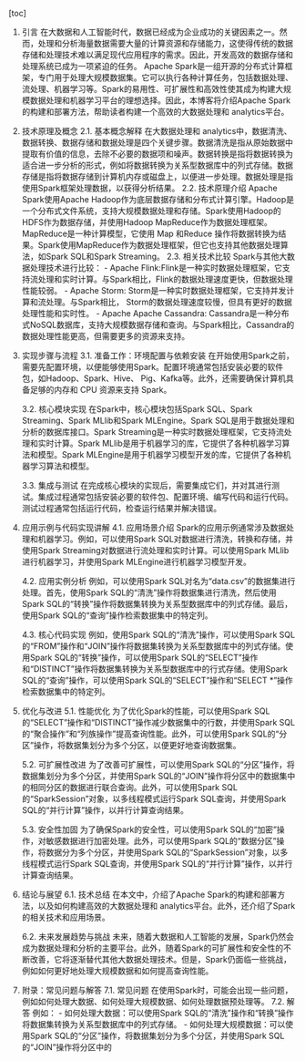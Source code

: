 
[toc]                    
                
                
1. 引言
    在大数据和人工智能时代，数据已经成为企业成功的关键因素之一。然而，处理和分析海量数据需要大量的计算资源和存储能力，这使得传统的数据存储和处理技术难以满足现代应用程序的需求。因此，开发高效的数据存储和处理系统已成为一项紧迫的任务。
    Apache Spark是一组开源的分布式计算框架，专门用于处理大规模数据集。它可以执行各种计算任务，包括数据处理、流处理、机器学习等。Spark的易用性、可扩展性和高效性使其成为构建大规模数据处理和机器学习平台的理想选择。因此，本博客将介绍Apache Spark的构建和部署方法，帮助读者构建一个高效的大数据处理和 analytics平台。

2. 技术原理及概念
    2.1. 基本概念解释
    在大数据处理和 analytics中，数据清洗、数据转换、数据存储和数据处理是四个关键步骤。数据清洗是指从原始数据中提取有价值的信息，去除不必要的数据项和噪声。数据转换是指将数据转换为适合进一步分析的形式，例如将数据转换为关系型数据库中的列式存储。数据存储是指将数据存储到计算机内存或磁盘上，以便进一步处理。数据处理是指使用Spark框架处理数据，以获得分析结果。
    2.2. 技术原理介绍
    Apache Spark使用Apache Hadoop作为底层数据存储和分布式计算引擎。Hadoop是一个分布式文件系统，支持大规模数据处理和存储。Spark使用Hadoop的HDFS作为数据存储，并使用Hadoop MapReduce作为数据处理框架。MapReduce是一种计算模型，它使用 Map 和Reduce 操作将数据转换为结果。Spark使用MapReduce作为数据处理框架，但它也支持其他数据处理算法，如Spark SQL和Spark Streaming。
    2.3. 相关技术比较
    Spark与其他大数据处理技术进行比较：
        - Apache Flink:Flink是一种实时数据处理框架，它支持流处理和实时计算。与Spark相比，Flink的数据处理速度更快，但数据处理性能较弱。
        - Apache Storm: Storm是一种实时数据处理框架，它支持并发计算和流处理。与Spark相比， Storm的数据处理速度较慢，但具有更好的数据处理性能和实时性。
        - Apache Apache Cassandra: Cassandra是一种分布式NoSQL数据库，支持大规模数据存储和查询。与Spark相比，Cassandra的数据处理性能更高，但需要更多的资源来支持。

3. 实现步骤与流程
    3.1. 准备工作：环境配置与依赖安装
    在开始使用Spark之前，需要先配置环境，以便能够使用Spark。配置环境通常包括安装必要的软件包，如Hadoop、Spark、Hive、 Pig、Kafka等。此外，还需要确保计算机具备足够的内存和 CPU 资源来支持 Spark。

    3.2. 核心模块实现
    在Spark中，核心模块包括Spark SQL、Spark Streaming、Spark MLlib和Spark MLEngine。Spark SQL是用于数据处理和分析的数据库接口。Spark Streaming是一种实时数据处理框架，它支持流处理和实时计算。Spark MLlib是用于机器学习的库，它提供了各种机器学习算法和模型。Spark MLEngine是用于机器学习模型开发的库，它提供了各种机器学习算法和模型。

    3.3. 集成与测试
    在完成核心模块的实现后，需要集成它们，并对其进行测试。集成过程通常包括安装必要的软件包、配置环境、编写代码和运行代码。测试过程通常包括运行代码，检查运行结果并解决错误。

4. 应用示例与代码实现讲解
    4.1. 应用场景介绍
    Spark的应用示例通常涉及数据处理和机器学习。例如，可以使用Spark SQL对数据进行清洗，转换和存储，并使用Spark Streaming对数据进行流处理和实时计算。可以使用Spark MLlib进行机器学习，并使用Spark MLEngine进行机器学习模型开发。

    4.2. 应用实例分析
    例如，可以使用Spark SQL对名为“data.csv”的数据集进行处理。首先，使用Spark SQL的“清洗”操作将数据集进行清洗，然后使用Spark SQL的“转换”操作将数据集转换为关系型数据库中的列式存储。最后，使用Spark SQL的“查询”操作检索数据集中的特定列。

    4.3. 核心代码实现
    例如，使用Spark SQL的“清洗”操作，可以使用Spark SQL的“FROM”操作和“JOIN”操作将数据集转换为关系型数据库中的列式存储。使用Spark SQL的“转换”操作，可以使用Spark SQL的“SELECT”操作和“DISTINCT”操作将数据集转换为关系型数据库中的行式存储。使用Spark SQL的“查询”操作，可以使用Spark SQL的“SELECT”操作和“SELECT *”操作检索数据集中的特定列。

5. 优化与改进
    5.1. 性能优化
    为了优化Spark的性能，可以使用Spark SQL的“SELECT”操作和“DISTINCT”操作减少数据集中的行数，并使用Spark SQL的“聚合操作”和“列族操作”提高查询性能。此外，可以使用Spark SQL的“分区”操作，将数据集划分为多个分区，以便更好地查询数据集。

    5.2. 可扩展性改进
    为了改善可扩展性，可以使用Spark SQL的“分区”操作，将数据集划分为多个分区，并使用Spark SQL的“JOIN”操作将分区中的数据集中的相同分区的数据进行联合查询。此外，可以使用Spark SQL的“SparkSession”对象，以多线程模式运行Spark SQL查询，并使用Spark SQL的“并行计算”操作，以并行计算查询结果。

    5.3. 安全性加固
    为了确保Spark的安全性，可以使用Spark SQL的“加密”操作，对敏感数据进行加密处理。此外，可以使用Spark SQL的“数据分区”操作，将数据分为多个分区，并使用Spark SQL的“SparkSession”对象，以多线程模式运行Spark SQL查询，并使用Spark SQL的“并行计算”操作，以并行计算查询结果。

6. 结论与展望
    6.1. 技术总结
    在本文中，介绍了Apache Spark的构建和部署方法，以及如何构建高效的大数据处理和 analytics平台。此外，还介绍了Spark的相关技术和应用场景。

    6.2. 未来发展趋势与挑战
    未来，随着大数据和人工智能的发展，Spark仍然会成为数据处理和分析的主要平台。此外，随着Spark的可扩展性和安全性的不断改善，它将逐渐替代其他大数据处理技术。但是，Spark仍面临一些挑战，例如如何更好地处理大规模数据和如何提高查询性能。

7. 附录：常见问题与解答
    7.1. 常见问题
    在使用Spark时，可能会出现一些问题，例如如何处理大数据、如何处理大规模数据、如何处理数据预处理等。
    7.2. 解答
    例如：
        - 如何处理大数据：可以使用Spark SQL的“清洗”操作和“转换”操作将数据集转换为关系型数据库中的列式存储。
        - 如何处理大规模数据：可以使用Spark SQL的“分区”操作，将数据集划分为多个分区，并使用Spark SQL的“JOIN”操作将分区中的

